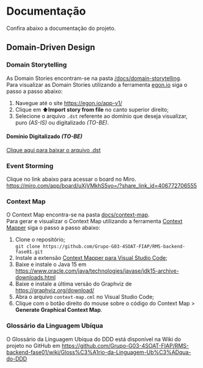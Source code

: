 # Documentação

Confira abaixo a documentação do projeto.

## Domain-Driven Design

### Domain Storytelling

As Domain Stories encontram-se na pasta [/docs/domain-storytelling](/docs/domain-storytelling).\
Para visualizar as Domain Stories utilizando a ferramenta [egon.io](https://egon.io/) siga o passo a passo abaixo:
1. Navegue até o site https://egon.io/app-v1/
2. Clique em **⬆️Import story from file** no canto superior direito;
3. Selecione o arquivo `.dst` referente ao domínio que deseja visualizar, puro *(AS-IS)* ou digitalizado *(TO-BE)*.

#### Domínio Digitalizado *(TO-BE)*

[Clique aqui para baixar o arquivo .dst](/docs/domain-storytelling/domain-story-digitalizado.dst)

### Event Storming

Clique no link abaixo para acessar o board no Miro.\
https://miro.com/app/board/uXjVMkhS5vo=/?share_link_id=406772706555

### Context Map

O Context Map encontra-se na pasta [docs/context-map](/docs/context-map).\
Para gerar e visualizar o Context Map utilizando a ferramenta [Context Mapper](https://contextmapper.org/) siga o passo a passo abaixo:
1. Clone o repositório;\
   `git clone https://github.com/Grupo-G03-4SOAT-FIAP/RMS-backend-fase01.git`
2. Instale a extensão [Context Mapper para Visual Studio Code](https://marketplace.visualstudio.com/items?itemName=contextmapper.context-mapper-vscode-extension);
3. Baixe e instale o Java 15 em https://www.oracle.com/java/technologies/javase/jdk15-archive-downloads.html
4. Baixe e instale a última versão do Graphviz de https://graphviz.org/download/
5. Abra o arquivo `context-map.cml` no Visual Studio Code;
6. Clique com o botão direito do mouse sobre o código do Context Map > **Generate Graphical Context Map**.

### Glossário da Linguagem Ubíqua

O Glossário da Linguagem Ubíqua do DDD está disponível na Wiki do projeto no GitHub em https://github.com/Grupo-G03-4SOAT-FIAP/RMS-backend-fase01/wiki/Gloss%C3%A1rio-da-Linguagem-Ub%C3%ADqua-do-DDD

